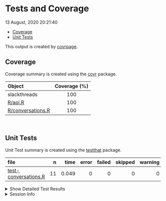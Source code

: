 Tests and Coverage
================
13 August, 2020 20:21:40

  - [Coverage](#coverage)
  - [Unit Tests](#unit-tests)

This output is created by
[covrpage](https://github.com/yonicd/covrpage).

## Coverage

Coverage summary is created using the
[covr](https://github.com/r-lib/covr) package.

| Object                                    | Coverage (%) |
| :---------------------------------------- | :----------: |
| slackthreads                              |     100      |
| [R/api.R](../R/api.R)                     |     100      |
| [R/conversations.R](../R/conversations.R) |     100      |

<br>

## Unit Tests

Unit Test summary is created using the
[testthat](https://github.com/r-lib/testthat) package.

| file                                                  |  n |  time | error | failed | skipped | warning |
| :---------------------------------------------------- | -: | ----: | ----: | -----: | ------: | ------: |
| [test-conversations.R](testthat/test-conversations.R) | 11 | 0.049 |     0 |      0 |       0 |       0 |

<details closed>

<summary> Show Detailed Test Results </summary>

| file                                                          | context       | test                                                                 | status | n |  time |
| :------------------------------------------------------------ | :------------ | :------------------------------------------------------------------- | :----- | -: | ----: |
| [test-conversations.R](testthat/test-conversations.R#L20_L23) | conversations | confirm that our expected channel name still exists: valid channel   | PASS   | 1 | 0.030 |
| [test-conversations.R](testthat/test-conversations.R#L27_L30) | conversations | confirm that our expected channel name still exists: invalid channel | PASS   | 1 | 0.011 |
| [test-conversations.R](testthat/test-conversations.R#L40)     | conversations | can get conversations: class                                         | PASS   | 1 | 0.001 |
| [test-conversations.R](testthat/test-conversations.R#L44)     | conversations | can get conversations: length                                        | PASS   | 1 | 0.001 |
| [test-conversations.R](testthat/test-conversations.R#L48_L51) | conversations | can get conversations: result class                                  | PASS   | 1 | 0.001 |
| [test-conversations.R](testthat/test-conversations.R#L55_L58) | conversations | can get conversations: element channel                               | PASS   | 1 | 0.002 |
| [test-conversations.R](testthat/test-conversations.R#L65_L66) | conversations | can get replies to a conversation: object class                      | PASS   | 1 | 0.000 |
| [test-conversations.R](testthat/test-conversations.R#L70_L73) | conversations | can get replies to a conversation: object channel                    | PASS   | 1 | 0.001 |
| [test-conversations.R](testthat/test-conversations.R#L79)     | conversations | conversations and replies fail gracefully: thread length             | PASS   | 1 | 0.000 |
| [test-conversations.R](testthat/test-conversations.R#L83)     | conversations | conversations and replies fail gracefully: thread class              | PASS   | 1 | 0.001 |
| [test-conversations.R](testthat/test-conversations.R#L87_L90) | conversations | conversations and replies fail gracefully: thread channel            | PASS   | 1 | 0.001 |

</details>

<details>

<summary> Session Info </summary>

| Field    | Value                             |
| :------- | :-------------------------------- |
| Version  | R version 4.0.2 (2020-06-22)      |
| Platform | x86\_64-apple-darwin17.0 (64-bit) |
| Running  | macOS Catalina 10.15.6            |
| Language | en\_US                            |
| Timezone | America/New\_York                 |

| Package  | Version |
| :------- | :------ |
| testthat | 2.3.2   |
| covr     | 3.5.0   |
| covrpage | 0.0.70  |

</details>

<!--- Final Status : pass --->
